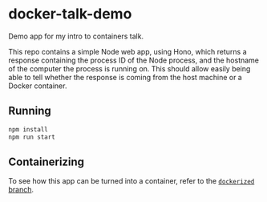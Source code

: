 # docker-talk-demo
Demo app for my intro to containers talk.

This repo contains a simple Node web app, using Hono, which returns a response containing the process ID of the Node process, and the hostname of the computer the process is running on. This should allow easily being able to tell whether the response is coming from the host machine or a Docker container.

## Running

```bash
npm install
npm run start
```

## Containerizing

To see how this app can be turned into a container, refer to the [`dockerized` branch](https://github.com/nint8835/docker-talk-demo/tree/dockerized).
